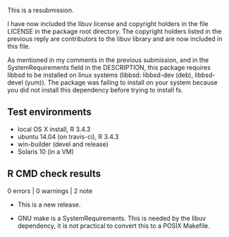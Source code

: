This is a resubmission.

I have now included the libuv license and copyright holders in the file LICENSE
in the package root directory. The copyright holders listed in the previous
reply are contributors to the libuv library and are now included in this file.

As mentioned in my comments in the previous submission, and in the
SystemRequirements field in the DESCRIPTION, this package requires libbsd to be
installed on linux systems (libbsd: libbsd-dev (deb), libbsd-devel (yum)). The
package was failing to install on your system because you did not install this
dependency before trying to install fs.

## Test environments
* local OS X install, R 3.4.3
* ubuntu 14.04 (on travis-ci), R 3.4.3
* win-builder (devel and release)
* Solaris 10 (in a VM)

## R CMD check results

0 errors | 0 warnings | 2 note

* This is a new release.

* GNU make is a SystemRequirements.
  This is needed by the libuv dependency, it is not practical to convert this
  to a POSIX Makefile.
